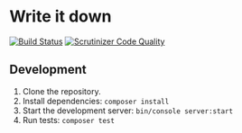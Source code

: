 # Write it down

[![Build Status](https://scrutinizer-ci.com/g/yhoiseth/writeitdown/badges/build.png?b=master)](https://scrutinizer-ci.com/g/yhoiseth/writeitdown/build-status/master)
[![Scrutinizer Code Quality](https://scrutinizer-ci.com/g/yhoiseth/writeitdown/badges/quality-score.png?b=master)](https://scrutinizer-ci.com/g/yhoiseth/writeitdown/?branch=master)

## Development

1. Clone the repository.
2. Install dependencies: `composer install`
4. Start the development server: `bin/console server:start`
5. Run tests: `composer test`
